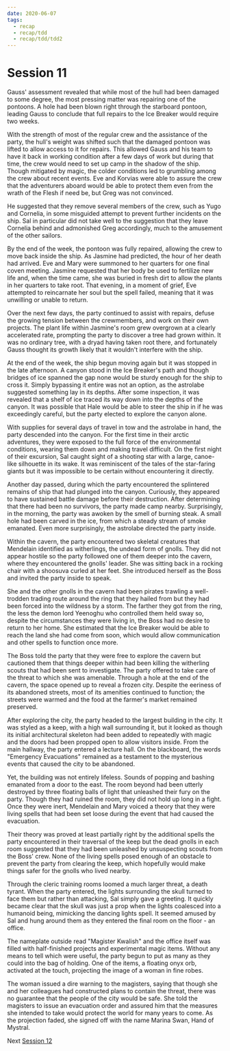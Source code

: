 ```yaml
---
date: 2020-06-07
tags:
  - recap
  - recap/tdd
  - recap/tdd/tdd2
---
```

# Session 11

Gauss' assessment revealed that while most of the hull had been damaged to some degree, the most pressing matter was repairing one of the pontoons. A hole had been blown right through the starboard pontoon, leading Gauss to conclude that full repairs to the Ice Breaker would require two weeks.

With the strength of most of the regular crew and the assistance of the party, the hull's weight was shifted such that the damaged pontoon was lifted to allow access to it for repairs. This allowed Gauss and his team to have it back in working condition after a few days of work but during that time, the crew would need to set up camp in the shadow of the ship. Though mitigated by magic, the colder conditions led to grumbling among the crew about recent events. Eve and Korvias were able to assure the crew that the adventurers aboard would be able to protect them even from the wrath of the Flesh if need be, but Greg was not convinced.

He suggested that they remove several members of the crew, such as Yugo and Cornelia, in some misguided attempt to prevent further incidents on the ship. Sal in particular did not take well to the suggestion that they leave Cornelia behind and admonished Greg accordingly, much to the amusement of the other sailors.

By the end of the week, the pontoon was fully repaired, allowing the crew to move back inside the ship. As Jasmine had predicted, the hour of her death had arrived. Eve and Mary were summoned to her quarters for one final coven meeting. Jasmine requested that her body be used to fertilize new life and, when the time came, she was buried in fresh dirt to allow the plants in her quarters to take root. That evening, in a moment of grief, Eve attempted to reincarnate her soul but the spell failed, meaning that it was unwilling or unable to return.

Over the next few days, the party continued to assist with repairs, defuse the growing tension between the crewmembers, and work on their own projects. The plant life within Jasmine's room grew overgrown at a clearly accelerated rate, prompting the party to discover a tree had grown within. It was no ordinary tree, with a dryad having taken root there, and fortunately Gauss thought its growth likely that it wouldn't interfere with the ship.

At the end of the week, the ship begun moving again but it was stopped in the late afternoon. A canyon stood in the Ice Breaker's path and though bridges of ice spanned the gap none would be sturdy enough for the ship to cross it. Simply bypassing it entire was not an option, as the astrolabe suggested something lay in its depths. After some inspection, it was revealed that a shelf of ice traced its way down into the depths of the canyon. It was possible that Hale would be able to steer the ship in if he was exceedingly careful, but the party elected to explore the canyon alone.

With supplies for several days of travel in tow and the astrolabe in hand, the party descended into the canyon. For the first time in their arctic adventures, they were exposed to the full force of the environmental conditions, wearing them down and making travel difficult. On the first night of their excursion, Sal caught sight of a shooting star with a large, canoe-like silhouette in its wake. It was reminiscent of the tales of the star-faring giants but it was impossible to be certain without encountering it directly.

Another day passed, during which the party encountered the splintered remains of ship that had plunged into the canyon. Curiously, they appeared to have sustained battle damage before their destruction. After determining that there had been no survivors, the party made camp nearby. Surprisingly, in the morning, the party was awoken by the smell of burning steak. A small hole had been carved in the ice, from which a steady stream of smoke emanated. Even more surprisingly, the astrolabe directed the party inside.

Within the cavern, the party encountered two skeletal creatures that Mendelain identified as witherlings, the undead form of gnolls. They did not appear hostile so the party followed one of them deeper into the cavern, where they encountered the gnolls' leader. She was sitting back in a rocking chair with a shoosuva curled at her feet. She introduced herself as the Boss and invited the party inside to speak.

She and the other gnolls in the cavern had been pirates trawling a well-trodden trading route around the ring that they hailed from but they had been forced into the wildness by a storm. The farther they got from the ring, the less the demon lord Yeenoghu who controlled them held sway so, despite the circumstances they were living in, the Boss had no desire to return to her home. She estimated that the Ice Breaker would be able to reach the land she had come from soon, which would allow communication and other spells to function once more.

The Boss told the party that they were free to explore the cavern but cautioned them that things deeper within had been killing the witherling scouts that had been sent to investigate. The party offered to take care of the threat to which she was amenable. Through a hole at the end of the cavern, the space opened up to reveal a frozen city. Despite the eeriness of its abandoned streets, most of its amenities continued to function; the streets were warmed and the food at the farmer's market remained preserved.

After exploring the city, the party headed to the largest building in the city. It was styled as a keep, with a high wall surrounding it, but it looked as though its initial architectural skeleton had been added to repeatedly with magic and the doors had been propped open to allow visitors inside. From the main hallway, the party entered a lecture hall. On the blackboard, the words "Emergency Evacuations" remained as a testament to the mysterious events that caused the city to be abandoned.

Yet, the building was not entirely lifeless. Sounds of popping and bashing emanated from a door to the east. The room beyond had been utterly destroyed by three floating balls of light that unleashed their fury on the party. Though they had ruined the room, they did not hold up long in a fight. Once they were inert, Mendelain and Mary voiced a theory that they were living spells that had been set loose during the event that had caused the evacuation.

Their theory was proved at least partially right by the additional spells the party encountered in their traversal of the keep but the dead gnolls in each room suggested that they had been unleashed by unsuspecting scouts from the Boss' crew. None of the living spells posed enough of an obstacle to prevent the party from clearing the keep, which hopefully would make things safer for the gnolls who lived nearby.

Through the cleric training rooms loomed a much larger threat, a death tyrant. When the party entered, the lights surrounding the skull turned to face them but rather than attacking, Sal simply gave a greeting. It quickly became clear that the skull was just a prop when the lights coalesced into a humanoid being, mimicking the dancing lights spell. It seemed amused by Sal and hung around them as they entered the final room on the floor - an office.

The nameplate outside read "Magister Kwalish" and the office itself was filled with half-finished projects and experimental magic items. Without any means to tell which were useful, the party begun to put as many as they could into the bag of holding. One of the items, a floating onyx orb, activated at the touch, projecting the image of a woman in fine robes.

The woman issued a dire warning to the magisters, saying that though she and her colleagues had constructed plans to contain the threat, there was no guarantee that the people of the city would be safe. She told the magisters to issue an evacuation order and assured him that the measures she intended to take would protect the world for many years to come. As the projection faded, she signed off with the name Marina Swan, Hand of Mystral.

Next
[Session 12](Recaps/Auril%20Adventures/Campaign%202%20-%20A%20Frigid%20Expedition/Session%2012.md)
